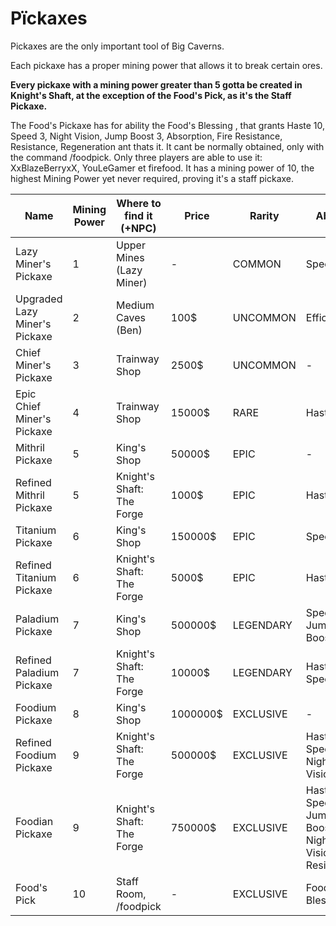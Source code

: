 # Pïckaxes

Pickaxes are the only important tool of Big Caverns.

Each pickaxe has a proper mining power that allows it to break certain ores.

**Every pickaxe with a mining power greater than 5 gotta be created in Knight's Shaft, at the exception of the Food's Pick, as it's the Staff Pickaxe.**

The Food's Pickaxe has for ability the Food's Blessing , that grants Haste 10, Speed 3, Night Vision, Jump Boost 3, Absorption, Fire Resistance, Resistance, Regeneration ant thats it. It cant be normally obtained, only with the command /foodpick. Only three players are able to use it: XxBlazeBerryxX, YouLeGamer et firefood. It has a mining power of 10, the highest Mining Power yet never required, proving it's a staff pickaxe.

| Name | Mining Power | Where to find it (+NPC) | Price | Rarity | Ability | Requirements |
|-|-|-|-|-|-|-|
| Lazy Miner's Pickaxe | 1 | Upper Mines (Lazy Miner) | - | COMMON | Speed | - |
| Upgraded Lazy Miner's Pickaxe | 2 | Medium Caves (Ben) | 100$ | UNCOMMON | Efficiency | Lazy Miner's Pickaxe |
| Chief Miner's Pickaxe | 3 | Trainway Shop | 2500$ | UNCOMMON | - | - |
| Epic Chief Miner's Pickaxe | 4 | Trainway Shop | 15000$ | RARE | Haste | - |
| Mithril Pickaxe | 5 | King's Shop | 50000$ | EPIC | - | - |
| Refined Mithril Pickaxe | 5 | Knight's Shaft: The Forge | 1000$ | EPIC | Haste | Mithril Pickaxe, 5x Refined Mithril |
| Titanium Pickaxe | 6 | King's Shop | 150000$ | EPIC | Speed | - |
| Refined Titanium Pickaxe | 6 | Knight's Shaft: The Forge | 5000$ | EPIC | Haste | Titanium Pickaxe, 5x Refined Titanium |
| Paladium Pickaxe | 7 | King's Shop | 500000$ | LEGENDARY | Speed, Jump Boost | HotM Tier 2 (Pour l'ability) |
| Refined Paladium Pickaxe | 7 | Knight's Shaft: The Forge | 10000$ | LEGENDARY | Haste, Speed | Paladium Pickaxe, 5x Refined Paladium |
| Foodium Pickaxe | 8 | King's Shop | 1000000$ | EXCLUSIVE | - | - |
| Refined Foodium Pickaxe | 9 | Knight's Shaft: The Forge | 500000$ | EXCLUSIVE | Haste, Speed, Night Vision | Foodium Pickaxe, 10x Refined Foodium |
| Foodian Pickaxe | 9 | Knight's Shaft: The Forge | 750000$ | EXCLUSIVE | Haste, Speed, Jump Boost, Night Vision, Resistance | Refined Foodium Pickaxe, 10x Foodian |
| Food's Pick | 10 | Staff Room, /foodpick | - | EXCLUSIVE | Food's Blessing | Staff |
